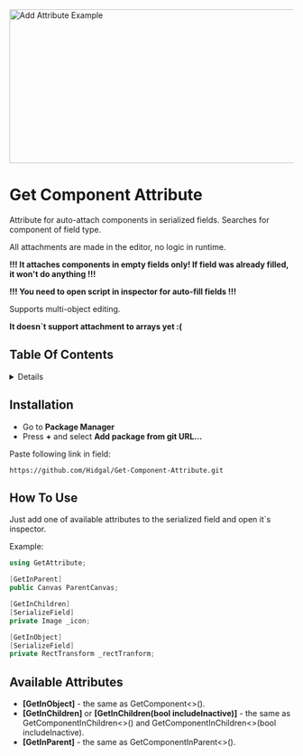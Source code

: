 <img src="Documentation/get_attribute.gif?raw=true" alt="Add Attribute Example" width="1027px" height="273px"/>

# Get Component Attribute
Attribute for auto-attach components in serialized fields. Searches for component of field type.

All attachments are made in the editor, no logic in runtime.

**!!! It attaches components in empty fields only! If field was already filled, it won't do anything !!!**

**!!! You need to open script in inspector for auto-fill fields !!!**

Supports multi-object editing.

**It doesn`t support attachment to arrays yet :(**

## Table Of Contents
<details>
<summary>Details</summary>
  
  - [Installation](#installation)
  - [How To Use](#how-to-use)
  - [Available Attributes](#available-attributes)

</details>

## Installation
 - Go to **Package Manager**
 - Press **+** and select **Add package from git URL...**

Paste following link in field:
```
https://github.com/Hidgal/Get-Component-Attribute.git
```

## How To Use
Just add one of available attributes to the serialized field and open it`s inspector.

Example:
```c#
using GetAttribute;

[GetInParent]
public Canvas ParentCanvas;

[GetInChildren]
[SerializeField]
private Image _icon;

[GetInObject]
[SerializeField]
private RectTransform _rectTranform;
```

## Available Attributes
- **[GetInObject]** - the same as GetComponent<>().
- **[GetInChildren]** or **[GetInChildren(bool includeInactive)]** - the same as GetComponentInChildren<>() and GetComponentInChildren<>(bool includeInactive).
- **[GetInParent]** - the same as GetComponentInParent<>().
      
